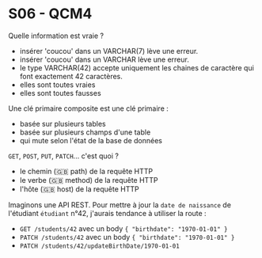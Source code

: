# S06 - QCM4

Quelle information est vraie ?
- insérer 'coucou' dans un VARCHAR(7) lève une erreur.
- insérer 'coucou' dans un VARCHAR lève une erreur.
- le type VARCHAR(42) accepte uniquement les chaines de caractère qui font exactement 42 caractères. 
- elles sont toutes vraies
- elles sont toutes fausses


Une clé primaire composite est une clé primaire : 
- basée sur plusieurs tables
- basée sur plusieurs champs d'une table
- qui mute selon l'état de la base de données


`GET`, `POST`, `PUT`, `PATCH`... c'est quoi ? 
- le chemin (🇬🇧 path) de la requête HTTP
- le verbe (🇬🇧 method) de la requête HTTP
- l'hôte (🇬🇧 host) de la requête HTTP


Imaginons une API REST. Pour mettre à jour la `date de naissance` de l'étudiant `étudiant` n°42, j'aurais tendance à utiliser la route : 
- `GET /students/42` avec un body `{ "birthdate": "1970-01-01" }`
- `PATCH /students/42` avec un body `{ "birthdate": "1970-01-01" }`
- `PATCH /students/42/updateBirthDate/1970-01-01`

